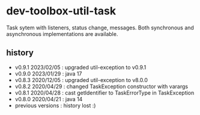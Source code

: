 <!--
  - MIT License
  -
  - Copyright © 2020-2023 dev-toolbox.org
  -
  - Permission is hereby granted, free of charge, to any person obtaining a copy of this software and associated documentation files
  - (the "Software"), to deal in the Software without restriction, including without limitation the rights to use, copy, modify, merge, publish,
  - distribute, sublicense, and/or sell copies of the Software, and to permit persons to whom the Software is furnished to do so, subject to the
  - following conditions:
  -
  - The above copyright notice and this permission notice shall be included in all copies or substantial portions of the Software.
  -
  - THE SOFTWARE IS PROVIDED "AS IS", WITHOUT WARRANTY OF ANY KIND, EXPRESS OR IMPLIED, INCLUDING BUT NOT LIMITED TO THE WARRANTIES OF
  - MERCHANTABILITY, FITNESS FOR A PARTICULAR PURPOSE AND NONINFRINGEMENT. IN NO EVENT SHALL THE AUTHORS OR COPYRIGHT HOLDERS BE LIABLE FOR ANY
  - CLAIM, DAMAGES OR OTHER LIABILITY, WHETHER IN AN ACTION OF CONTRACT, TORT OR OTHERWISE, ARISING FROM, OUT OF OR IN CONNECTION WITH THE SOFTWARE
  - OR THE USE OR OTHER DEALINGS IN THE SOFTWARE.
  -->

dev-toolbox-util-task
=====================

Task sytem with listeners, status change, messages. Both synchronous and asynchronous implementations are available.

history
-------
- v0.9.1 2023/02/05 : upgraded util-exception to v0.9.1
- v0.9.0 2023/01/29 : java 17
- v0.8.3 2020/12/05 : upgraded util-exception to v8.0.0
- v0.8.2 2020/04/29 : changed TaskException constructor with varargs
- v0.8.1 2020/04/28 : cast getIdentifier to TaskErrorType in TaskException
- v0.8.0 2020/04/21 : java 14
- previous versions : history lost :)